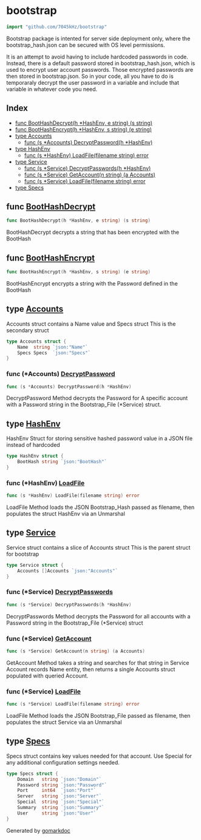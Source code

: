 <!-- Code generated by gomarkdoc. DO NOT EDIT -->

# bootstrap

```go
import "github.com/7045kHz/bootstrap"
```

Bootstrap package is intented for server side deployment only\, where the bootstrap\_hash\.json can be secured with OS level permissions\.

It is an attempt to avoid having to include hardcoded passwords in code\. Instead\, there is a default password stored in bootstrap\_hash\.json\, which is used to encrypt user account passwords\. Those encrypted passwords are then stored in bootstrap\.json\. So in your code\, all you have to do is temporaraly decrypt the user password in a variable and include that variable in whatever code you need\.

## Index

- [func BootHashDecrypt(h *HashEnv, e string) (s string)](<#func-boothashdecrypt>)
- [func BootHashEncrypt(h *HashEnv, s string) (e string)](<#func-boothashencrypt>)
- [type Accounts](<#type-accounts>)
  - [func (s *Accounts) DecryptPassword(h *HashEnv)](<#func-accounts-decryptpassword>)
- [type HashEnv](<#type-hashenv>)
  - [func (s *HashEnv) LoadFile(filename string) error](<#func-hashenv-loadfile>)
- [type Service](<#type-service>)
  - [func (s *Service) DecryptPasswords(h *HashEnv)](<#func-service-decryptpasswords>)
  - [func (s *Service) GetAccount(n string) (a Accounts)](<#func-service-getaccount>)
  - [func (s *Service) LoadFile(filename string) error](<#func-service-loadfile>)
- [type Specs](<#type-specs>)


## func [BootHashDecrypt](<https://github.com/7045kHz/bootstrap/blob/main/load.go#L83>)

```go
func BootHashDecrypt(h *HashEnv, e string) (s string)
```

BootHashDecrypt  decrypts a string that has been encrypted with the BootHash

## func [BootHashEncrypt](<https://github.com/7045kHz/bootstrap/blob/main/load.go#L73>)

```go
func BootHashEncrypt(h *HashEnv, s string) (e string)
```

BootHashEncrypt  encrypts a string with the Password defined in the BootHash

## type [Accounts](<https://github.com/7045kHz/bootstrap/blob/main/load.go#L28-L31>)

Accounts struct contains a Name value and Specs struct This is the secondary struct

```go
type Accounts struct {
    Name  string `json:"Name"`
    Specs Specs  `json:"Specs"`
}
```

### func \(\*Accounts\) [DecryptPassword](<https://github.com/7045kHz/bootstrap/blob/main/load.go#L65>)

```go
func (s *Accounts) DecryptPassword(h *HashEnv)
```

DecryptPassword Method decrypts the Password for A specific account with a Password string in the Bootstrap\_File \(\*Service\) struct\.

## type [HashEnv](<https://github.com/7045kHz/bootstrap/blob/main/load.go#L47-L49>)

HashEnv Struct for storing sensitive hashed password value in a JSON file instead of hardcoded

```go
type HashEnv struct {
    BootHash string `json:"BootHash"`
}
```

### func \(\*HashEnv\) [LoadFile](<https://github.com/7045kHz/bootstrap/blob/main/load.go#L128>)

```go
func (s *HashEnv) LoadFile(filename string) error
```

LoadFile Method loads the JSON Bootstrap\_Hash passed as filename\, then populates the struct HashEnv via an Unmarshal

## type [Service](<https://github.com/7045kHz/bootstrap/blob/main/load.go#L22-L24>)

Service struct contains a slice of Accounts struct This is the parent struct for bootstrap

```go
type Service struct {
    Accounts []Accounts `json:"Accounts"`
}
```

### func \(\*Service\) [DecryptPasswords](<https://github.com/7045kHz/bootstrap/blob/main/load.go#L53>)

```go
func (s *Service) DecryptPasswords(h *HashEnv)
```

DecryptPasswords Method decrypts the Password for all accounts with a Password string in the Bootstrap\_File \(\*Service\) struct

### func \(\*Service\) [GetAccount](<https://github.com/7045kHz/bootstrap/blob/main/load.go#L94>)

```go
func (s *Service) GetAccount(n string) (a Accounts)
```

GetAccount Method takes a string and searches for that string in Service Account records Name entity\, then returns a single Accounts struct populated with queried Account\.

### func \(\*Service\) [LoadFile](<https://github.com/7045kHz/bootstrap/blob/main/load.go#L108>)

```go
func (s *Service) LoadFile(filename string) error
```

LoadFile Method loads the JSON Bootstrap\_File passed as filename\, then populates the struct Service via an Unmarshal

## type [Specs](<https://github.com/7045kHz/bootstrap/blob/main/load.go#L35-L43>)

Specs struct contains key values needed for that account\. Use Special for any additional configuration settings needed\.

```go
type Specs struct {
    Domain   string `json:"Domain"`
    Password string `json:"Password"`
    Port     int64  `json:"Port"`
    Server   string `json:"Server"`
    Special  string `json:"Special"`
    Summary  string `json:"Summary"`
    User     string `json:"User"`
}
```



Generated by [gomarkdoc](<https://github.com/princjef/gomarkdoc>)
